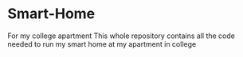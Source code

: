 # Smart-Home
For my college apartment
This whole repository contains all the code needed to run my smart home at my apartment in college
